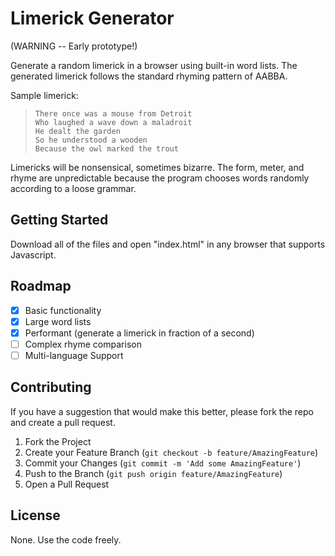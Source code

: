 # Limerick Generator

(WARNING -- Early prototype!)

Generate a random limerick in a browser using built-in word lists.
The generated limerick follows the standard rhyming pattern of AABBA.

Sample limerick:
>     There once was a mouse from Detroit
>     Who laughed a wave down a maladroit
>     He dealt the garden
>     So he understood a wooden
>     Because the owl marked the trout

Limericks will be nonsensical, sometimes bizarre. The form, meter, and rhyme are unpredictable because the program chooses words randomly according to a loose grammar.

## Getting Started
Download all of the files and open "index.html" in any browser that supports Javascript.

## Roadmap
- [x] Basic functionality
- [x] Large word lists
- [x] Performant (generate a limerick in fraction of a second)
- [ ] Complex rhyme comparison
- [ ] Multi-language Support

## Contributing
If you have a suggestion that would make this better, please fork the repo and create a pull request.

1. Fork the Project
2. Create your Feature Branch (`git checkout -b feature/AmazingFeature`)
3. Commit your Changes (`git commit -m 'Add some AmazingFeature'`)
4. Push to the Branch (`git push origin feature/AmazingFeature`)
5. Open a Pull Request

## License
None. Use the code freely.
